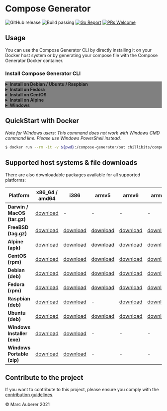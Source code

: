# Compose Generator
![GitHub release](https://img.shields.io/github/v/release/marcauberer/compose-generator?include_prereleases)
![Build passing](https://github.com/marcauberer/compose-generator/workflows/Go%20CI/badge.svg)
[![Go Report](https://goreportcard.com/badge/github.com/marcauberer/compose-generator)](https://goreportcard.com/report/github.com/marcauberer/compose-generator)
[![PRs Welcome](https://img.shields.io/badge/PRs-welcome-brightgreen.svg?style=flat-square)](http://makeapullrequest.com)

## Usage
You can use the Compose Generator CLI by directly installing it on your Docker host system or by generating your compose file with the Compose Generator Docker container.

### Install Compose Generator CLI
<details style="background-color: gray"><summary><b>Install on Debian / Ubuntu / Raspbian</b></summary>
<p>

### Install
```sh
$ sudo apt-get update
$ sudo apt-get install apt-transport-https ca-certificates curl \
    gnupg-agent software-properties-common lsb-release
$ curl -fsSL https://repo.chillibits.com/artifactory/debian/gpg | \
    sudo apt-key add -
$ sudo add-apt-repository "deb https://repo.chillibits.com/artifactory/debian \
    $(lsb_release -cs) main"
$ sudo sudo apt-get update
$ sudo apt-get install compose-generator
```
### Use
```sh
$ compose-generator
```

</p>
</details>

<details style="background-color: gray"><summary><b>Install on Fedora</b></summary>
<p>

### Install
```sh
$ sudo dnf -y install dnf-plugins-core
$ sudo dnf config-manager --add-repo \
    https://repo.chillibits.com/artifactory/rpm/chillibits.repo
$ sudo dnf install compose-generator
```
### Use
```sh
$ compose-generator
```

</p>
</details>

<details style="background-color: gray"><summary><b>Install on CentOS</b></summary>
<p>

### Install
```sh
$ sudo yum install -y yum-utils
$ sudo yum-config-manager --add-repo \
    https://repo.chillibits.com/artifactory/rpm/chillibits.repo
$ sudo yum install compose-generator
```
### Use
```sh
$ compose-generator
```

</p>
</details>

<details style="background-color: gray"><summary><b>Install on Alpine</b></summary>
<p>

### Install
```sh
$ apk update
$ sh -c "echo 'https://repo.chillibits.com/artifactory/alpine/$(cat \
    /etc/os-release | grep VERSION_ID | cut -d "=" -f2 | cut -d "." \
    -f1,2)/main'" >> /etc/apk/repositories
$ wget -O /etc/apk/keys/alpine.rsa.pub \
    https://repo.chillibits.com/artifactory/alpine/alpine.rsa.pub
$ apk add compose-generator
```
If there occure any errors on the last step, please try the following instead
```sh
$ apk add compose-generator --allow-untrusted
```
### Use
```sh
$ compose-generator
```

</p>
</details>

<details style="background-color: gray"><summary><b>Windows</b></summary>
<p>

### Install
Compose Generator gets distributed for Windows via the new Windows package manager called [winget](https://github.com/microsoft/winget-cli). In the future, winget will be available for download in the Microsoft Store. Currently, the easiest way to install winget is, to download it manually from GitHub. Visit the [installation instruction](https://github.com/microsoft/winget-cli#installing-the-client) from Microsoft. <br>
As soon as the Windows package manager is installed on your Windows machine, you can open powershell and execute this installation command: <br>
```sh
$ winget install ChilliBits.ComposeGenerator
```
After installing Compose Generator, you should restart your powershell instance to make it reload the available commands.
### Use
```sh
$ compose-generator
```
    
</p>
</details>

## QuickStart with Docker
*Note for Windows users: This command does not work with Windows CMD command line. Please use Windows PowerShell instead.*

```sh
$ docker run --rm -it -v ${pwd}:/compose-generator/out chillibits/compose-generator
```

## Supported host systems & file downloads
There are also downloadable packages available for all supported platforms:

| **Platform**                | **x86_64 / amd64**                                                                     | **i386**                                                                             | **armv5**                                                                              | **armv6**                                                                              | **armv7**                                                                              | **arm64**                                                                              |
|-----------------------------|----------------------------------------------------------------------------------------|--------------------------------------------------------------------------------------|----------------------------------------------------------------------------------------|----------------------------------------------------------------------------------------|----------------------------------------------------------------------------------------|----------------------------------------------------------------------------------------|
| **Darwin / MacOS (tar.gz)** | [download](../../releases/download/0.1.0/compose-generator_0.1.0_darwin_amd64.tar.gz)  | -                                                                                    | -                                                                                      | -                                                                                      | -                                                                                      | -                                                                                      |
| **FreeBSD (tag.gz)**        | [download](../../releases/download/0.1.0/compose-generator_0.1.0_freebsd_amd64.tar.gz) | [download](../../releases/download/0.1.0/compose-generator_0.1.0_freebsd_386.tar.gz) | [download](../../releases/download/0.1.0/compose-generator_0.1.0_freebsd_armv5.tar.gz) | [download](../../releases/download/0.1.0/compose-generator_0.1.0_freebsd_armv6.tar.gz) | [download](../../releases/download/0.1.0/compose-generator_0.1.0_freebsd_armv7.tar.gz) | [download](../../releases/download/0.1.0/compose-generator_0.1.0_freebsd_arm64.tar.gz) |
| **Alpine (apk)**            | [download](../../releases/download/0.1.0/compose-generator_0.1.0_linux_amd64.apk)      | [download](../../releases/download/0.1.0/compose-generator_0.1.0_linux_386.apk)      | [download](../../releases/download/0.1.0/compose-generator_0.1.0_linux_armv5.apk)      | [download](../../releases/download/0.1.0/compose-generator_0.1.0_linux_armv6.apk)      | [download](../../releases/download/0.1.0/compose-generator_0.1.0_linux_armv7.apk)      | [download](../../releases/download/0.1.0/compose-generator_0.1.0_linux_arm64.apk)      |
| **CentOS (rpm)**            | [download](../../releases/download/0.1.0/compose-generator_0.1.0_linux_amd64.rpm)      | [download](../../releases/download/0.1.0/compose-generator_0.1.0_linux_386.rpm)      | [download](../../releases/download/0.1.0/compose-generator_0.1.0_linux_armv5.rpm)      | [download](../../releases/download/0.1.0/compose-generator_0.1.0_linux_armv6.rpm)      | [download](../../releases/download/0.1.0/compose-generator_0.1.0_linux_armv7.rpm)      | [download](../../releases/download/0.1.0/compose-generator_0.1.0_linux_arm64.rpm)      |
| **Debian (deb)**            | [download](../../releases/download/0.1.0/compose-generator_0.1.0_linux_amd64.deb)      | [download](../../releases/download/0.1.0/compose-generator_0.1.0_linux_386.deb)      | [download](../../releases/download/0.1.0/compose-generator_0.1.0_linux_armv5.deb)      | [download](../../releases/download/0.1.0/compose-generator_0.1.0_linux_armv6.deb)      | [download](../../releases/download/0.1.0/compose-generator_0.1.0_linux_armv7.deb)      | [download](../../releases/download/0.1.0/compose-generator_0.1.0_linux_arm64.deb)      |
| **Fedora (rpm)**            | [download](../../releases/download/0.1.0/compose-generator_0.1.0_linux_amd64.rpm)      | [download](../../releases/download/0.1.0/compose-generator_0.1.0_linux_386.rpm)      | [download](../../releases/download/0.1.0/compose-generator_0.1.0_linux_armv5.rpm)      | [download](../../releases/download/0.1.0/compose-generator_0.1.0_linux_armv6.rpm)      | [download](../../releases/download/0.1.0/compose-generator_0.1.0_linux_armv7.rpm)      | [download](../../releases/download/0.1.0/compose-generator_0.1.0_linux_arm64.rpm)      |
| **Raspbian (deb)**          | [download](../../releases/download/0.1.0/compose-generator_0.1.0_linux_amd64.deb)      | [download](../../releases/download/0.1.0/compose-generator_0.1.0_linux_386.deb)      | -                                                                                      | [download](../../releases/download/0.1.0/compose-generator_0.1.0_linux_armv6.deb)      | [download](../../releases/download/0.1.0/compose-generator_0.1.0_linux_armv7.deb)      | [download](../../releases/download/0.1.0/compose-generator_0.1.0_linux_arm64.deb)      |
| **Ubuntu (deb)**            | [download](../../releases/download/0.1.0/compose-generator_0.1.0_linux_amd64.deb)      | [download](../../releases/download/0.1.0/compose-generator_0.1.0_linux_386.deb)      | [download](../../releases/download/0.1.0/compose-generator_0.1.0_linux_armv5.deb)      | [download](../../releases/download/0.1.0/compose-generator_0.1.0_linux_armv6.deb)      | [download](../../releases/download/0.1.0/compose-generator_0.1.0_linux_armv7.deb)      | [download](../../releases/download/0.1.0/compose-generator_0.1.0_linux_arm64.deb)      |
| **Windows Installer (exe)** | [download](../../releases/download/0.1.0/ComposeGenerator_0.1.0_x64_Setup.exe)         | [download](../../releases/download/0.1.0/ComposeGenerator_0.1.0_x86_Setup.exe)       | -                                                                                      | -                                                                                      | -                                                                                      | -                                                                                      |
| **Windows Portable (zip)**  | [download](../../releases/download/0.1.0/compose-generator_0.1.0_windows_amd64.zip)    | [download](../../releases/download/0.1.0/compose-generator_0.1.0_windows_386.zip)    | -                                                                                      | -                                                                                      | -                                                                                      | -                                                                                      |

## Contribute to the project
If you want to contribute to this project, please ensure you comply with the [contribution guidelines](CONTRIBUTING.md).

© Marc Auberer 2021